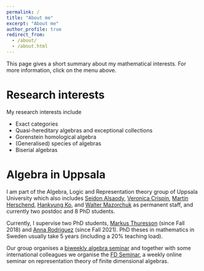 ```yaml
---
permalink: /
title: "About me"
excerpt: "About me"
author_profile: true
redirect_from: 
  - /about/
  - /about.html
---
```


This page gives a short summary about my mathematical interests. For more information, click on the menu above. 


Research interests
=====

My research interests include 
  - Exact categories
  - Quasi-hereditary algebras and exceptional collections
  - Gorenstein homological algebra
  - (Generalised) species of algebras
  - Biserial algebras

Algebra in Uppsala
=====

I am part of the Algebra, Logic and Representation theory group of Uppsala University which also includes [Seidon Alsaody](https://katalog.uu.se/profile/?id=N9-61), [Veronica Crispin](https://katalog.uu.se/empinfo/?id=N10-872), [Martin Herschend](http://www2.math.uu.se/~martinh/), [Hankyung Ko](https://sites.google.com/view/hankyung-ko/home), and [Walter Mazorchuk](http://www2.math.uu.se/~mazor/) as permanent staff, and currently two postdoc and 8 PhD students. 

Currently, I supervise two PhD students, [Markus Thuresson](https://katalog.uu.se/profile/?id=N18-1281) (since Fall 2018) and [Anna Rodriguez](https://katalog.uu.se/profile/?id=N21-1628) (since Fall 2021). PhD theses in mathematics in Sweden usually take 5 years (including a 20% teaching load).  

Our group organises a [biweekly algebra seminar](http://www2.math.uu.se/~mazor/seminar.html) and together with some international colleagues we organise the [FD Seminar](https://www.fd-seminar.xyz/), a weekly online seminar on representation theory of finite dimensional algebras. 
